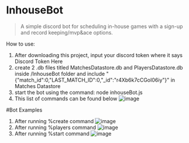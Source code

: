 # InhouseBot
> A simple discord bot for scheduling in-house games with a sign-up and record keeping/mvp&ace options.

How to use:
1. After downloading this project, input your discord token where it says Discord Token Here
2. create 2 .db files titled MatchesDatastore.db and PlayersDatastore.db inside /InhouseBot folder and include "{"match_id":0,"LAST_MATCH_ID":0,"_id":"r4Xb6k7cCGoI06iy"}" in Matches Datastore
3. start the bot using the command: node inhouseBot.js
4. This list of commands can be found below
![image](https://user-images.githubusercontent.com/36496331/110552717-d0a18d00-8105-11eb-89f4-16a3339a0c21.png)

#Bot Examples
1. After running %create command 
![image](https://user-images.githubusercontent.com/36496331/110552916-20805400-8106-11eb-8a0b-b6797efea6d8.png)
2. After running %players command
![image](https://user-images.githubusercontent.com/36496331/110553055-5de4e180-8106-11eb-9f41-7b7b419dd11e.png)
3. After running %start command
![image](https://user-images.githubusercontent.com/36496331/110553093-7228de80-8106-11eb-8251-38c0f2b99eff.png)

